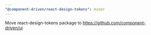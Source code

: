 ```yaml
---
"@component-driven/react-design-tokens": minor
---
```


Move react-design-tokens package to https://github.com/component-driven/ui

